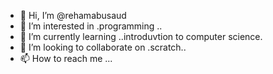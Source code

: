 - 👋 Hi, I’m @rehamabusaud
- 👀 I’m interested in .programming ..
- 🌱 I’m currently learning ..introduvtion to computer science.
- 💞️ I’m looking to collaborate on .scratch..
- 📫 How to reach me ...

<!---
rehamabusaud/rehamabusaud is a ✨ special ✨ repository because its `README.md` (this file) appears on your GitHub profile.
You can click the Preview link to take a look at your changes.
--->
